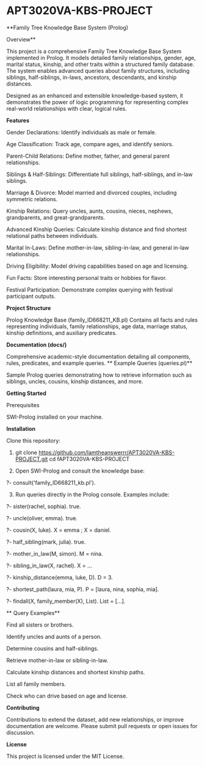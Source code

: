 # APT3020VA-KBS-PROJECT
**Family Tree Knowledge Base System (Prolog)

Overview**

This project is a comprehensive Family Tree Knowledge Base System implemented in Prolog. It models detailed family relationships, gender, age, marital status, kinship, and other traits within a structured family database. The system enables advanced queries about family structures, including siblings, half-siblings, in-laws, ancestors, descendants, and kinship distances.

Designed as an enhanced and extensible knowledge-based system, it demonstrates the power of logic programming for representing complex real-world relationships with clear, logical rules.



**Features**

Gender Declarations: Identify individuals as male or female.

Age Classification: Track age, compare ages, and identify seniors.

Parent-Child Relations: Define mother, father, and general parent relationships.

Siblings & Half-Siblings: Differentiate full siblings, half-siblings, and in-law siblings.

Marriage & Divorce: Model married and divorced couples, including symmetric relations.

Kinship Relations: Query uncles, aunts, cousins, nieces, nephews, grandparents, and great-grandparents.

Advanced Kinship Queries: Calculate kinship distance and find shortest relational paths between individuals.

Marital In-Laws: Define mother-in-law, sibling-in-law, and general in-law relationships.

Driving Eligibility: Model driving capabilities based on age and licensing.

Fun Facts: Store interesting personal traits or hobbies for flavor.

Festival Participation: Demonstrate complex querying with festival participant outputs.



**Project Structure**

Prolog Knowledge Base (family_ID668211_KB.pl)
Contains all facts and rules representing individuals, family relationships, age data, marriage status, kinship definitions, and auxiliary predicates.



**Documentation (docs/)**

Comprehensive academic-style documentation detailing all components, rules, predicates, and example queries.
**
Example Queries (queries.pl)**

Sample Prolog queries demonstrating how to retrieve information such as siblings, uncles, cousins, kinship distances, and more.



**Getting Started**

Prerequisites

SWI-Prolog installed on your machine.



**Installation**

Clone this repository:

1. git clone https://github.com/Iamtheanswerrr/APT3020VA-KBS-PROJECT.git
cd fAPT3020VA-KBS-PROJECT

2. Open SWI-Prolog and consult the knowledge base:

?- consult('family_ID668211_kb.pl').

3. Run queries directly in the Prolog console. Examples include:


?- sister(rachel, sophia).
true.

?- uncle(oliver, emma).
true.

?- cousin(X, luke).
X = emma ;
X = daniel.

?- half_sibling(mark, julia).
true.

?- mother_in_law(M, simon).
M = nina.

?- sibling_in_law(X, rachel).
X = ...

?- kinship_distance(emma, luke, D).
D = 3.

?- shortest_path(laura, mia, P).
P = [laura, nina, sophia, mia].

?- findall(X, family_member(X), List).
List = [...].


**
Query Examples**

Find all sisters or brothers.

Identify uncles and aunts of a person.

Determine cousins and half-siblings.

Retrieve mother-in-law or sibling-in-law.

Calculate kinship distances and shortest kinship paths.

List all family members.

Check who can drive based on age and license.



**Contributing**

Contributions to extend the dataset, add new relationships, or improve documentation are welcome. Please submit pull requests or open issues for discussion.



**License**

This project is licensed under the MIT License.
